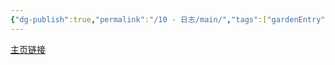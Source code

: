 ```yaml
---
{"dg-publish":true,"permalink":"/10 - 日志/main/","tags":["gardenEntry"]}
---
```



[主页链接](https://main--deluxe-twilight-8920c2.netlify.app/)